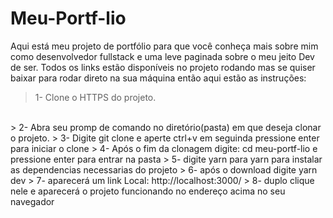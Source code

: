 # Meu-Portf-lio

  Aqui está meu projeto de portfólio para que você conheça mais sobre mim como desenvolvedor fullstack e uma leve paginada sobre o meu jeito Dev de ser.
Todos os links estão disponíveis no projeto rodando mas se quiser baixar para rodar direto na sua máquina então aqui estão as instruções:
> 1- Clone o HTTPS do projeto.
<br/>
> 2- Abra seu promp de comando no diretório(pasta) em que deseja clonar o projeto.
> 3- Digite git clone e aperte ctrl+v  em seguinda pressione enter para iniciar o clone
> 4- Após o fim da clonagem digite: cd meu-portf-lio e pressione enter para entrar na pasta
> 5- digite yarn para  yarn para instalar as dependencias necessarias do projeto
> 6- após o download digite yarn dev
> 7- aparecerá um link Local:  http://localhost:3000/
> 8- duplo clique nele e aparecerá o projeto funcionando no endereço acima no seu navegador
